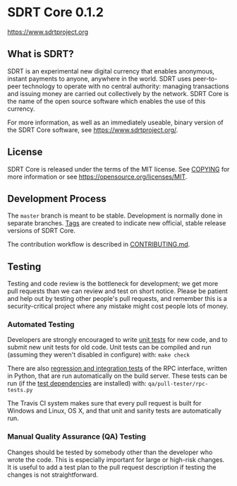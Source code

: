 SDRT Core 0.1.2
===============================


https://www.sdrtproject.org


What is SDRT?
----------------

SDRT is an experimental new digital currency that enables anonymous, instant
payments to anyone, anywhere in the world. SDRT uses peer-to-peer technology
to operate with no central authority: managing transactions and issuing money
are carried out collectively by the network. SDRT Core is the name of the open
source software which enables the use of this currency.

For more information, as well as an immediately useable, binary version of
the SDRT Core software, see https://www.sdrtproject.org/.


License
-------

SDRT Core is released under the terms of the MIT license. See [COPYING](COPYING) for more
information or see https://opensource.org/licenses/MIT.

Development Process
-------------------

The `master` branch is meant to be stable. Development is normally done in separate branches.
[Tags](https://github.com/sdrtcrypto/sdrt/tags) are created to indicate new official,
stable release versions of SDRT Core.

The contribution workflow is described in [CONTRIBUTING.md](CONTRIBUTING.md).

Testing
-------

Testing and code review is the bottleneck for development; we get more pull
requests than we can review and test on short notice. Please be patient and help out by testing
other people's pull requests, and remember this is a security-critical project where any mistake might cost people
lots of money.

### Automated Testing

Developers are strongly encouraged to write [unit tests](/doc/unit-tests.md) for new code, and to
submit new unit tests for old code. Unit tests can be compiled and run
(assuming they weren't disabled in configure) with: `make check`

There are also [regression and integration tests](/qa) of the RPC interface, written
in Python, that are run automatically on the build server.
These tests can be run (if the [test dependencies](/qa) are installed) with: `qa/pull-tester/rpc-tests.py`

The Travis CI system makes sure that every pull request is built for Windows
and Linux, OS X, and that unit and sanity tests are automatically run.

### Manual Quality Assurance (QA) Testing

Changes should be tested by somebody other than the developer who wrote the
code. This is especially important for large or high-risk changes. It is useful
to add a test plan to the pull request description if testing the changes is
not straightforward.
